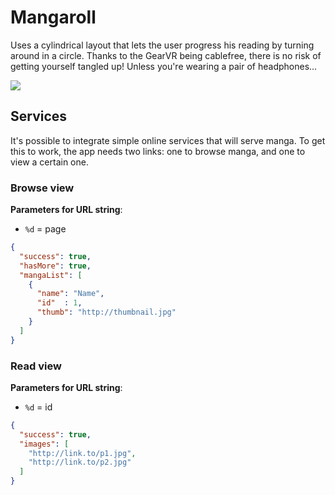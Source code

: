 # Mangaroll

Uses a cylindrical layout that lets the user progress his reading by turning around in a circle. Thanks to the GearVR being cablefree, there is no risk of getting yourself tangled up! Unless you're wearing a pair of headphones...

![](http://www.zomg.ch/mangaroll.jpg)

## Services

It's possible to integrate simple online services that will serve manga. To get this to work, the app needs two links: one to browse manga, and one to view a certain one.

### Browse view

**Parameters for URL string**:
  - `%d` = page


```json
{
  "success": true,
  "hasMore": true,
  "mangaList": [
    {
      "name": "Name",
      "id"  : 1,
      "thumb": "http://thumbnail.jpg"
    }
  ]
}
```


### Read view

**Parameters for URL string**:
  - `%d` = id

```json
{
  "success": true,
  "images": [
    "http://link.to/p1.jpg",
    "http://link.to/p2.jpg"
  ]
}
```
